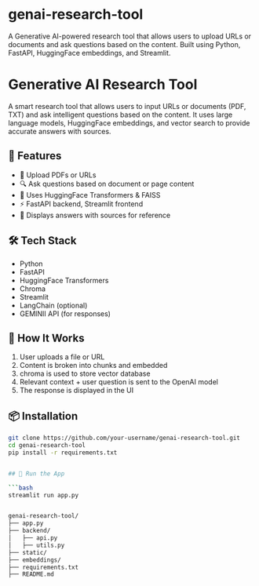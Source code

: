 # genai-research-tool
A Generative AI-powered research tool that allows users to upload URLs or documents and ask questions based on the content. Built using Python, FastAPI, HuggingFace embeddings,  and Streamlit.


# Generative AI Research Tool

A smart research tool that allows users to input URLs or documents (PDF, TXT) and ask intelligent questions based on the content. It uses large language models, HuggingFace embeddings, and vector search to provide accurate answers with sources.

## 🔧 Features

- 📄 Upload PDFs or URLs
- 🔍 Ask questions based on document or page content
- 🧠 Uses HuggingFace Transformers & FAISS
- ⚡ FastAPI backend, Streamlit frontend
- 💬 Displays answers with sources for reference

## 🛠 Tech Stack

- Python
- FastAPI
- HuggingFace Transformers
- Chroma
- Streamlit
- LangChain (optional)
- GEMINII API (for responses)

## 🚀 How It Works

1. User uploads a file or URL
2. Content is broken into chunks and embedded
3. chroma is used to store vector database
4. Relevant context + user question is sent to the OpenAI model
5. The response is displayed in the UI

## 📦 Installation

```bash
git clone https://github.com/your-username/genai-research-tool.git
cd genai-research-tool
pip install -r requirements.txt


## 🚀 Run the App

```bash
streamlit run app.py


genai-research-tool/
├── app.py
├── backend/
│   ├── api.py
│   ├── utils.py
├── static/
├── embeddings/
├── requirements.txt
├── README.md

